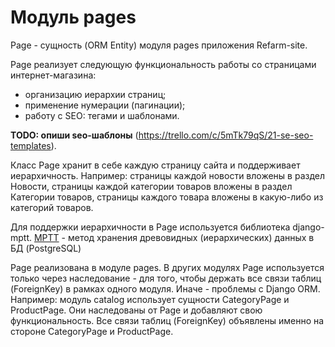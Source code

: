# Модуль pages

Page - сущность (ORM Entity) модуля pages приложения Refarm-site.

Page реализует следующую функциональность работы со страницами интернет-магазина:

* организацию иерархии страниц;
* применение нумерации (пагинации);
* работу с SEO: тегами и шаблонами.

**TODO: опиши seo-шаблоны** (https://trello.com/c/5mTk79qS/21-se-seo-templates).

Класс Page хранит в себе каждую страницу сайта и поддерживает иерархичность. Например: страницы каждой новости вложены в раздел Новости, страницы каждой категории товаров вложены в раздел Категории товаров, страницы каждого товара вложены в какую-либо из категорий товаров.

Для поддержки иерархичности в Page используется библиотека django-mptt. [MPTT](https://django-mptt.github.io/django-mptt) - метод хранения древовидных (иерархических) данных в БД (PostgreSQL)

Page реализована в модуле pages. В других модулях Page используется только через наследование - для того, чтобы держать все связи таблиц (ForeignKey) в рамках одного модуля. Иначе - проблемы с Django ORM. Например: модуль catalog использует сущности CategoryPage и ProductPage. Они наследованы от Page и добавляют свою функциональность. Все связи таблиц (ForeignKey) объявлены именно на стороне CategoryPage и ProductPage.
